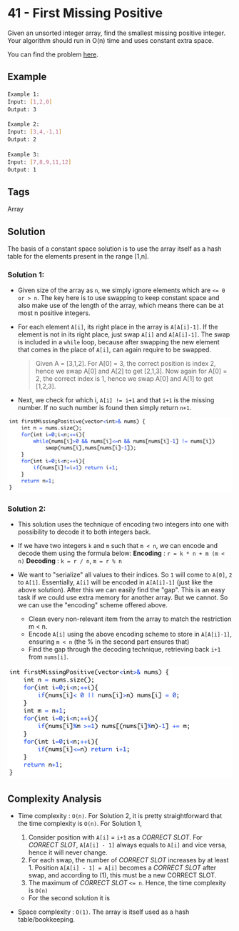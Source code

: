 # 41 - First Missing Positive

Given an unsorted integer array, find the smallest missing positive integer. Your algorithm should run in O(n) time and uses constant extra space.

You can find the problem [here](https://leetcode.com/problems/first-missing-positive/).

## Example

```bash
Example 1:
Input: [1,2,0]
Output: 3

Example 2:
Input: [3,4,-1,1]
Output: 2

Example 3:
Input: [7,8,9,11,12]
Output: 1

```

## Tags

Array

## Solution

The basis of a constant space solution is to use the array itself as a hash table for the elements present in the range [1,n].

### Solution 1: 

- Given size of the array as `n`, we simply ignore elements which are `<= 0 or > n`. The key here is to use swapping to keep constant space and also make use of the length of the array, which means there can be at most n positive integers. 

- For each element `A[i]`, its right place in the array is `A[A[i]-1]`. If the element is not in its right place, just swap `A[i]` and `A[A[i]-1]`. The swap is included in a `while` loop, because after swapping the new element that comes in the place of `A[i]`, can again require to be swapped. 
    > Given A = [3,1,2]. 
    > For A[0] = 3, the correct position is index 2, hence we swap A[0] and A[2] to get [2,1,3]. 
    > Now again for A[0] = 2, the correct index is 1, hence we swap A[0] and A[1] to get [1,2,3]. 

- Next, we check for which i, `A[i] != i+1` and that `i+1` is the missing number. If no such number is found then simply return `n+1`. 

![41 - First Missing Poisitve - Solution-1](https://raw.githubusercontent.com/iamagarwalsumit/Leetcode/master/Hard/41-FirstMissingPositive/solution-1.png)

### Solution 2:

- This solution uses the technique of encoding two integers into one with possibility to decode it to both integers back.
- If we have two integers `k` and `m` such that `m < n`, we can encode and decode them using the formula below:
    **Encoding** : `r = k * n + m (m < n)` 
    **Decoding** : `k = r / n`, `m = r % n`

- We want to "serialize" all values to their indices. So `1` will come to `A[0]`, `2` to      `A[1]`. Essentially, `A[i]` will be encoded in `A[A[i]-1]` (just like the above solution). After this we can easily find the "gap". This is an easy task if we could use extra memory for another array. But we cannot. So we can use the "encoding" scheme offered above.
    - Clean every non-relevant item from the array to match the restriction m < n.
    - Encode `A[i]` using the above encoding scheme to store in `A[A[i]-1]`, ensuring `m < n` (the % in the second part ensures that)
    - Find the gap through the decoding technique, retrieving back `i+1` from `nums[i]`.

![41 - First Missing Poisitve - Solution-2](https://raw.githubusercontent.com/iamagarwalsumit/Leetcode/master/Hard/41-FirstMissingPositive/solution-2.png)

## Complexity Analysis

 - Time complexity : `O(n)`. For Solution 2, it is pretty straightforward that the time complexity is `O(n)`. For Solution 1,
    1) Consider position with `A[i]` = `i+1` as a *CORRECT SLOT*. For *CORRECT SLOT*, `A[A[i] - 1]` always equals to `A[i]` and vice versa, hence it will never change.
    2) For each swap, the number of *CORRECT SLOT* increases by at least 1. Position `A[A[i] - 1] = A[i]` becomes a *CORRECT SLOT* after swap, and according to (1), this must be a new CORRECT SLOT.
    3) The maximum of *CORRECT SLOT* `<= n`. Hence, the time complexity is `O(n)`

    - For the second solution it is 

 - Space complexity : `O(1)`. The array is itself used as a hash table/bookkeeping.